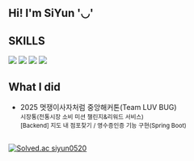 ##  Hi! I'm SiYun '◡'

##

## SKILLS
![](https://img.shields.io/badge/Java-ED8B00?style=for-the-badge&logo=openjdk&logoColor=white)
![](https://img.shields.io/badge/C-00599C?style=for-the-badge&logo=c&logoColor=white)
![](https://img.shields.io/badge/C%2B%2B-00599C?style=for-the-badge&logo=c%2B%2B&logoColor=white)
![](https://img.shields.io/badge/Spring-6DB33F?style=for-the-badge&logo=spring&logoColor=white)

##
## What I did
- 2025 멋쟁이사자처럼 중앙해커톤(Team LUV BUG)
<br> <small>시장통(전통시장 소비 미션 챌린지&리워드 서비스)</small>
<br> <small>[Backend] 지도 내 점포찾기 / 영수증인증 기능 구현(Spring Boot)</small>
##

[![Solved.ac
siyun0520](http://mazassumnida.wtf/api/v2/generate_badge?boj=siyun0520)](https://solved.ac/siyun0520)


<!--
**siyun0520/siyun0520** is a ✨ _special_ ✨ repository because its `README.md` (this file) appears on your GitHub profile.

Here are some ideas to get you started:

- 🔭 I’m currently working on ...
- 🌱 I’m currently learning ...
- 👯 I’m looking to collaborate on ...
- 🤔 I’m looking for help with ...
- 💬 Ask me about ...
- 📫 How to reach me: ...
- 😄 Pronouns: ...
- ⚡ Fun fact: ...
-->
